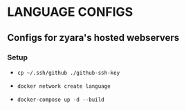 # LANGUAGE CONFIGS
## Configs for zyara's hosted webservers

### Setup

- `cp ~/.ssh/github ./github-ssh-key`

- `docker network create language`

- `docker-compose up -d --build`

